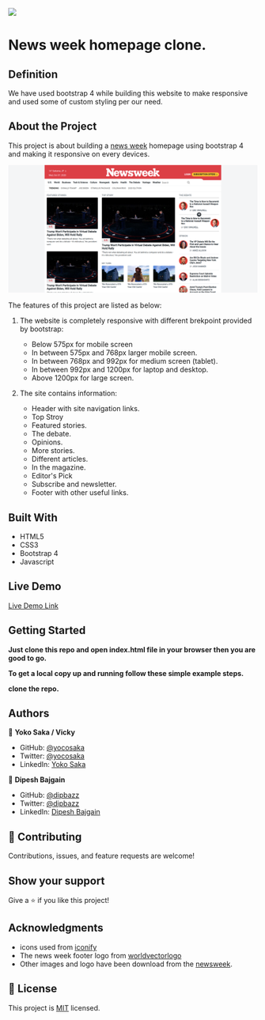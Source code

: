 ![](https://img.shields.io/badge/Microverse-blueviolet)

# News week homepage clone.

## Definition

We have used bootstrap 4 while building this website to make responsive and used some of custom styling per our need.

## About the Project

This project is about building a [news week](https://www.newsweek.com/) homepage using bootstrap 4
and making it responsive on every devices.

![screenshot](./assets/images/app_screenshot.png)

The features of this project are listed as below:
1. The website is completely responsive with different brekpoint provided by bootstrap:
    - Below 575px for mobile screen
    - In between 575px and 768px larger mobile screen.
    - In between 768px and 992px for medium screen (tablet).
    - In between 992px and 1200px for laptop and desktop.
    - Above 1200px for large screen.

2. The site contains information:
    - Header with site navigation links.
    - Top Stroy
    - Featured stories.
    - The debate.
    - Opinions.
    - More stories.
    - Different articles.
    - In the magazine.
    - Editor's Pick
    - Subscribe and newsletter.
    - Footer with other useful links.

## Built With

- HTML5
- CSS3
- Bootstrap 4
- Javascript

## Live Demo

[Live Demo Link](https://mv-newsweek-clone.netlify.app/)


## Getting Started

**Just clone this repo and open index.html file in your browser then you are good to go.**


**To get a local copy up and running follow these simple example steps.**

**clone the repo.**


## Authors

👤 **Yoko Saka / Vicky**

- GitHub: [@yocosaka](https://github.com/yocosaka)
- Twitter: [@yocosaka](https://twitter.com/yocosaka)
- LinkedIn: [Yoko Saka](https://www.linkedin.com/in/yokosaka)

👤 **Dipesh Bajgain**

- GitHub: [@dipbazz](https://github.com/dipbazz)
- Twitter: [@dipbazz](https://twitter.com/dipbazz)
- LinkedIn: [Dipesh Bajgain](https://www.linkedin.com/in/dipbazz/)

## 🤝 Contributing

Contributions, issues, and feature requests are welcome!

## Show your support

Give a ⭐️ if you like this project!

## Acknowledgments

- icons used from [iconify](https://iconify.design/)
- The news week footer logo from [worldvectorlogo](https://worldvectorlogo.com/ja/logo/newsweek)
- Other images and logo have been download from the [newsweek](https://www.newsweek.com/).

## 📝 License

This project is [MIT](./LICENSE) licensed.

